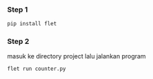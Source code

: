 ### Step 1
```python
pip install flet
```

### Step 2
masuk ke directory project lalu jalankan program
```python
flet run counter.py
```
